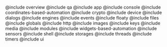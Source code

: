 @include overview
@include qa
@include app
@include console
@include coordinates-based-automation
@include crypto
@include device
@include dialogs
@include engines
@include events
@include floaty
@include files
@include globals
@include http
@include images
@include keys
@include media
@include modules
@include widgets-based-automation
@include sensors
@include shell
@include storages
@include threads
@include timers
@include ui